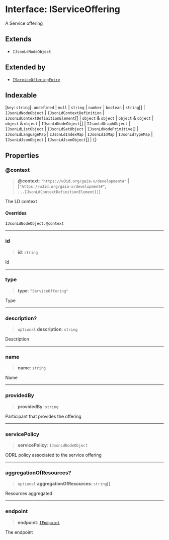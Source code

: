 # Interface: IServiceOffering

A Service offering

## Extends

- `IJsonLdNodeObject`

## Extended by

- [`IServiceOfferingEntry`](IServiceOfferingEntry.md)

## Indexable

\[`key`: `string`\]: `undefined` \| `null` \| `string` \| `number` \| `boolean` \| `string`[] \| `IJsonLdNodeObject` \| `IJsonLdContextDefinition` \| `IJsonLdContextDefinitionElement`[] \| `object` & `object` \| `object` & `object` \| `object` & `object` \| `IJsonLdNodeObject`[] \| `IJsonLdGraphObject` \| `IJsonLdListObject` \| `IJsonLdSetObject` \| `IJsonLdNodePrimitive`[] \| `IJsonLdLanguageMap` \| `IJsonLdIndexMap` \| `IJsonLdIdMap` \| `IJsonLdTypeMap` \| `IJsonLdJsonObject` \| `IJsonLdJsonObject`[] \| \{\}

## Properties

### @context

> **@context**: `"https://w3id.org/gaia-x/development#"` \| \[`"https://w3id.org/gaia-x/development#"`, `...IJsonLdContextDefinitionElement[]`\]

The LD context

#### Overrides

`IJsonLdNodeObject.@context`

***

### id

> **id**: `string`

Id

***

### type

> **type**: `"ServiceOffering"`

Type

***

### description?

> `optional` **description**: `string`

Description

***

### name

> **name**: `string`

Name

***

### providedBy

> **providedBy**: `string`

Participant that provides the offering

***

### servicePolicy

> **servicePolicy**: `IJsonLdNodeObject`

ODRL policy associated to the service offering

***

### aggregationOfResources?

> `optional` **aggregationOfResources**: `string`[]

Resources aggregated

***

### endpoint

> **endpoint**: [`IEndpoint`](IEndpoint.md)

The endpoint
